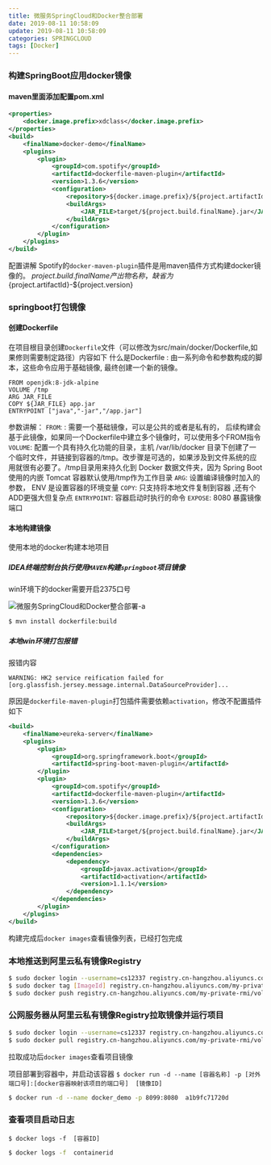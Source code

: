 ```yaml
---
title: 微服务SpringCloud和Docker整合部署
date: 2019-08-11 10:58:09
update: 2019-08-11 10:58:09
categories: SPRINGCLOUD
tags: [Docker]
---
```


### 构建SpringBoot应用docker镜像

<!-- more -->

#### maven里面添加配置pom.xml
		
```xml
<properties>
    <docker.image.prefix>xdclass</docker.image.prefix>
</properties>
<build>
    <finalName>docker-demo</finalName>
    <plugins>
        <plugin>
            <groupId>com.spotify</groupId>
            <artifactId>dockerfile-maven-plugin</artifactId>
            <version>1.3.6</version>
            <configuration>
                <repository>${docker.image.prefix}/${project.artifactId}</repository>
                <buildArgs>
                    <JAR_FILE>target/${project.build.finalName}.jar</JAR_FILE>
                </buildArgs>
            </configuration>
        </plugin>
    </plugins>
</build>
```

配置讲解
Spotify的`docker-maven-plugin`插件是用maven插件方式构建docker镜像的。
${project.build.finalName} 产出物名称，缺省为${project.artifactId}-${project.version}

### springboot打包镜像

#### 创建Dockerfile

在项目根目录创建`Dockerfile`文件（可以修改为src/main/docker/Dockerfile,如果修则需要制定路径）内容如下
什么是Dockerfile : 由一系列命令和参数构成的脚本，这些命令应用于基础镜像, 最终创建一个新的镜像。

```
FROM openjdk:8-jdk-alpine
VOLUME /tmp
ARG JAR_FILE
COPY ${JAR_FILE} app.jar
ENTRYPOINT ["java","-jar","/app.jar"]
```

参数讲解：
`FROM`: <image>:<tag> 需要一个基础镜像，可以是公共的或者是私有的， 后续构建会基于此镜像，如果同一个Dockerfile中建立多个镜像时，可以使用多个FROM指令
`VOLUME`: 配置一个具有持久化功能的目录，主机 /var/lib/docker 目录下创建了一个临时文件，并链接到容器的/tmp。改步骤是可选的，如果涉及到文件系统的应用就很有必要了。/tmp目录用来持久化到 Docker 数据文件夹，因为 Spring Boot 使用的内嵌 Tomcat 容器默认使用/tmp作为工作目录 
`ARG`: 设置编译镜像时加入的参数， ENV 是设置容器的环境变量
`COPY`: 只支持将本地文件复制到容器 ,还有个ADD更强大但复杂点
`ENTRYPOINT`: 容器启动时执行的命令
`EXPOSE`: 8080 暴露镜像端口

#### 本地构建镜像

使用本地的docker构建本地项目

##### IDEA终端控制台执行使用`MAVEN`构建`springboot`项目镜像

win环境下的docker需要开启2375口号

![微服务SpringCloud和Docker整合部署-a](https://volc1612.gitee.io/blog/images/微服务SpringCloud和Docker整合部署/微服务SpringCloud和Docker整合部署-a.png)


```bash
$ mvn install dockerfile:build
```

##### 本地win环境打包报错

报错内容
```
WARNING: HK2 service reification failed for [org.glassfish.jersey.message.internal.DataSourceProvider]...
```
原因是`dockerfile-maven-plugin`打包插件需要依赖`activation`，修改不配置插件如下

```xml
<build>
    <finalName>eureka-server</finalName>
    <plugins>
        <plugin>
            <groupId>org.springframework.boot</groupId>
            <artifactId>spring-boot-maven-plugin</artifactId>
        </plugin>
        <plugin>
            <groupId>com.spotify</groupId>
            <artifactId>dockerfile-maven-plugin</artifactId>
            <version>1.3.6</version>
            <configuration>
                <repository>${docker.image.prefix}/${project.artifactId}</repository>
                <buildArgs>
                    <JAR_FILE>target/${project.build.finalName}.jar</JAR_FILE>
                </buildArgs>
            </configuration>
            <dependencies>
                <dependency>
                    <groupId>javax.activation</groupId>
                    <artifactId>activation</artifactId>
                    <version>1.1.1</version>
                </dependency>
            </dependencies>
        </plugin>
    </plugins>
</build>
```

构建完成后`docker images`查看镜像列表，已经打包完成

### 本地推送到阿里云私有镜像Registry

```bash
$ sudo docker login --username=cs12337 registry.cn-hangzhou.aliyuncs.com
$ sudo docker tag [ImageId] registry.cn-hangzhou.aliyuncs.com/my-private-rmi/volc:[镜像版本号]
$ sudo docker push registry.cn-hangzhou.aliyuncs.com/my-private-rmi/volc:[镜像版本号]
```

[ImageId]: 本地打包好的项目镜像ID
[镜像版本号]: 自己指定镜像版本号

### 公网服务器从阿里云私有镜像Registry拉取镜像并运行项目

```bash
$ sudo docker login --username=cs12337 registry.cn-hangzhou.aliyuncs.com
$ sudo docker pull registry.cn-hangzhou.aliyuncs.com/my-private-rmi/volc:[镜像版本号]
```

拉取成功后`docker images`查看项目镜像

项目部署到容器中，并启动该容器
`$ docker run -d --name [容器名称] -p [对外端口号]:[docker容器映射该项目的端口号]  [镜像ID]`
```bash
$ docker run -d --name docker_demo -p 8099:8080  a1b9fc71720d
```

### 查看项目启动日志

`$ docker logs -f  [容器ID]`
```bash
$ docker logs -f  containerid
```